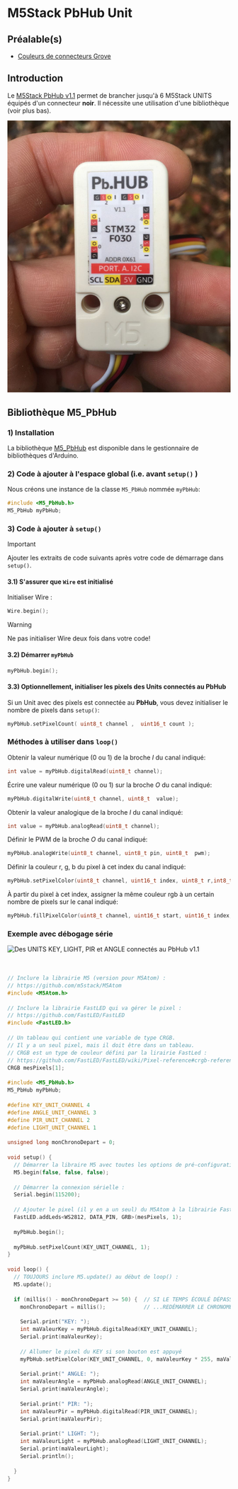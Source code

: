 # M5Stack PbHub Unit

## Préalable(s)

- [Couleurs de connecteurs Grove](/m5stack/atom/grove.md)

## Introduction

Le [M5Stack PbHub v1.1](https://docs.m5stack.com/en/unit/pbhub_1.1) permet de brancher jusqu'à 6 M5Stack UNITS équipés d'un connecteur **noir**. Il nécessite une utilisation d'une bibliothèque (voir plus bas).

![L'arrière du PbHub v1.1](pbhub_back.jpg)

## Bibliothèque M5_PbHub

###  1) Installation

La bibliothèque [M5_PbHub](https://github.com/thomasfredericks/M5_PbHub) est disponible dans le gestionnaire de bibliothèques d'Arduino.

### 2) Code à ajouter à l'espace global (i.e. avant `setup()` )

Nous créons une instance de la classe `M5_PbHub` nommée `myPbHub`:
```cpp
#include <M5_PbHub.h>
M5_PbHub myPbHub;
```

### 3) Code à ajouter à `setup()`

> [!IMPORTANT] 
> Ajouter les extraits de code suivants après votre code de démarrage dans `setup()`.

#### 3.1) S'assurer que `Wire` est initialisé

Initialiser Wire :
```cpp
Wire.begin();
```

> [!WARNING] 
> Ne pas initialiser Wire deux fois dans votre code!

#### 3.2) Démarrer `myPbHub`

```cpp
myPbHub.begin();
```

#### 3.3) Optionnellement, initialiser les pixels des Units connectés au **PbHub**

Si un Unit avec des pixels est connectée au **PbHub**, vous devez initialiser le nombre de pixels dans `setup()`:
```cpp
myPbHub.setPixelCount( uint8_t channel ,  uint16_t count );
```

### Méthodes à utiliser dans `loop()`

Obtenir la valeur numérique (0 ou 1) de la broche *I* du canal indiqué:
```cpp
int value = myPbHub.digitalRead(uint8_t channel);
```

Écrire une valeur numérique (0 ou 1) sur la broche *O* du canal indiqué:
```cpp
myPbHub.digitalWrite(uint8_t channel, uint8_t  value);
```

Obtenir la valeur analogique de la broche *I* du canal indiqué:
```cpp
int value = myPbHub.analogRead(uint8_t channel);
```

Définir le PWM de la broche *O* du canal indiqué:
```cpp
myPbHub.analogWrite(uint8_t channel, uint8_t pin, uint8_t  pwm);
```

Définir la couleur r, g, b du pixel à cet index du canal indiqué:
```cpp
myPbHub.setPixelColor(uint8_t channel, uint16_t index, uint8_t r,int8_t g, uint8_t b);
```

À partir du pixel à cet index, assigner la même couleur rgb  à un certain nombre de pixels sur le canal indiqué: 
```cpp
myPbHub.fillPixelColor(uint8_t channel, uint16_t start, uint16_t index, uint8_t r,int8_t g, uint8_t b);
```

### Exemple avec débogage série

![Des UNITS KEY, LIGHT, PIR et ANGLE connectés au PbHub v1.1](pbhub_connected.jpg)

```cpp


// Inclure la librairie M5 (version pour M5Atom) :
// https://github.com/m5stack/M5Atom
#include <M5Atom.h>

// Inclure la librairie FastLED qui va gérer le pixel :
// https://github.com/FastLED/FastLED
#include <FastLED.h>

// Un tableau qui contient une variable de type CRGB.
// Il y a un seul pixel, mais il doit être dans un tableau.
// CRGB est un type de couleur défini par la lirairie FastLed :
// https://github.com/FastLED/FastLED/wiki/Pixel-reference#crgb-reference
CRGB mesPixels[1];

#include <M5_PbHub.h>
M5_PbHub myPbHub;

#define KEY_UNIT_CHANNEL 4
#define ANGLE_UNIT_CHANNEL 3
#define PIR_UNIT_CHANNEL 2
#define LIGHT_UNIT_CHANNEL 1

unsigned long monChronoDepart = 0;

void setup() {
  // Démarrer la libraire M5 avec toutes les options de pré-configuration désactivées :
  M5.begin(false, false, false);

  // Démarrer la connexion sérielle :
  Serial.begin(115200);

  // Ajouter le pixel (il y en a un seul) du M5Atom à la librairie FastLED :
  FastLED.addLeds<WS2812, DATA_PIN, GRB>(mesPixels, 1);

  myPbHub.begin();

  myPbHub.setPixelCount(KEY_UNIT_CHANNEL, 1);
}

void loop() {
  // TOUJOURS inclure M5.update() au début de loop() :
  M5.update();

  if (millis() - monChronoDepart >= 50) {  // SI LE TEMPS ÉCOULÉ DÉPASSE 50 MS...
    monChronoDepart = millis();            // ...REDÉMARRER LE CHRONOMÈTRE...

    Serial.print("KEY: ");
    int maValeurKey = myPbHub.digitalRead(KEY_UNIT_CHANNEL);
    Serial.print(maValeurKey);

    // Allumer le pixel du KEY si son bouton est appuyé
    myPbHub.setPixelColor(KEY_UNIT_CHANNEL, 0, maValeurKey * 255, maValeurKey * 255, maValeurKey * 255);

    Serial.print(" ANGLE: ");
    int maValeurAngle = myPbHub.analogRead(ANGLE_UNIT_CHANNEL);
    Serial.print(maValeurAngle);

    Serial.print(" PIR: ");
    int maValeurPir = myPbHub.digitalRead(PIR_UNIT_CHANNEL);
    Serial.print(maValeurPir);

    Serial.print(" LIGHT: ");
    int maValeurLight = myPbHub.analogRead(LIGHT_UNIT_CHANNEL);
    Serial.print(maValeurLight);
    Serial.println();

  }
}
```
